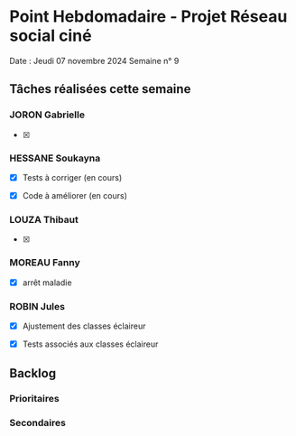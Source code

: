# Point Hebdomadaire - Projet Réseau social ciné 

Date : Jeudi 07 novembre 2024
Semaine n° 9

## Tâches réalisées cette semaine

### JORON Gabrielle

- [x] 


### HESSANE Soukayna

- [x] Tests à corriger (en cours)
- [x] Code à améliorer (en cours)


### LOUZA Thibaut

- [x] 

### MOREAU Fanny

- [x] arrêt maladie


### ROBIN Jules

- [x] Ajustement des classes éclaireur
- [x] Tests associés aux classes éclaireur


## Backlog


### Prioritaires


### Secondaires
